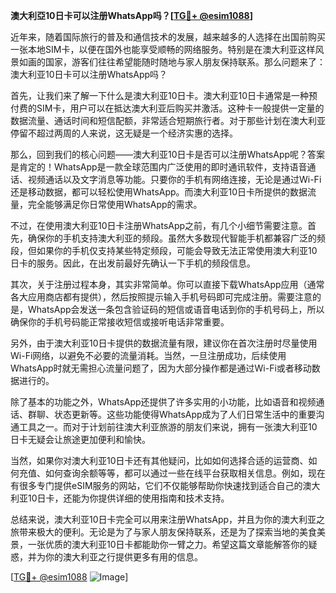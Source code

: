 **澳大利亞10日卡可以注册WhatsApp吗？[[TG💪+ @esim1088](https://t.me/s/esim1088)]**

近年来，随着国际旅行的普及和通信技术的发展，越来越多的人选择在出国前购买一张本地SIM卡，以便在国外也能享受顺畅的网络服务。特别是在澳大利亚这样风景如画的国家，游客们往往希望能随时随地与家人朋友保持联系。那么问题来了：澳大利亚10日卡可以注册WhatsApp吗？

首先，让我们来了解一下什么是澳大利亚10日卡。澳大利亚10日卡通常是一种预付费的SIM卡，用户可以在抵达澳大利亚后购买并激活。这种卡一般提供一定量的数据流量、通话时间和短信配额，非常适合短期旅行者。对于那些计划在澳大利亚停留不超过两周的人来说，这无疑是一个经济实惠的选择。

那么，回到我们的核心问题——澳大利亚10日卡是否可以注册WhatsApp呢？答案是肯定的！WhatsApp是一款全球范围内广泛使用的即时通讯软件，支持语音通话、视频通话以及文字消息等功能。只要你的手机有网络连接，无论是通过Wi-Fi还是移动数据，都可以轻松使用WhatsApp。而澳大利亚10日卡所提供的数据流量，完全能够满足你日常使用WhatsApp的需求。

不过，在使用澳大利亚10日卡注册WhatsApp之前，有几个小细节需要注意。首先，确保你的手机支持澳大利亚的频段。虽然大多数现代智能手机都兼容广泛的频段，但如果你的手机仅支持某些特定频段，可能会导致无法正常使用澳大利亚10日卡的服务。因此，在出发前最好先确认一下手机的频段信息。

其次，关于注册过程本身，其实非常简单。你可以直接下载WhatsApp应用（通常各大应用商店都有提供），然后按照提示输入手机号码即可完成注册。需要注意的是，WhatsApp会发送一条包含验证码的短信或语音电话到你的手机号码上，所以确保你的手机号码能正常接收短信或接听电话非常重要。

另外，由于澳大利亚10日卡提供的数据流量有限，建议你在首次注册时尽量使用Wi-Fi网络，以避免不必要的流量消耗。当然，一旦注册成功，后续使用WhatsApp时就无需担心流量问题了，因为大部分操作都是通过Wi-Fi或者移动数据进行的。

除了基本的功能之外，WhatsApp还提供了许多实用的小功能，比如语音和视频通话、群聊、状态更新等。这些功能使得WhatsApp成为了人们日常生活中的重要沟通工具之一。而对于计划前往澳大利亚旅游的朋友们来说，拥有一张澳大利亚10日卡无疑会让旅途更加便利和愉快。

当然，如果你对澳大利亚10日卡还有其他疑问，比如如何选择合适的运营商、如何充值、如何查询余额等等，都可以通过一些在线平台获取相关信息。例如，现在有很多专门提供eSIM服务的网站，它们不仅能够帮助你快速找到适合自己的澳大利亚10日卡，还能为你提供详细的使用指南和技术支持。

总结来说，澳大利亚10日卡完全可以用来注册WhatsApp，并且为你的澳大利亚之旅带来极大的便利。无论是为了与家人朋友保持联系，还是为了探索当地的美食美景，一张优质的澳大利亚10日卡都能助你一臂之力。希望这篇文章能解答你的疑惑，并为你的澳大利亚之行提供更多有用的信息。

[[TG💪+ @esim1088](https://t.me/s/esim1088) ![Image](https://i.postimg.cc/4NQfJmqS/Snipaste-2025-05-13-00-14-12.png)]